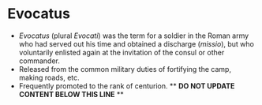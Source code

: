 Evocatus
========

* _Evocatus_ (plural _Evocati_) was the term for a soldier in the Roman army who had served out his time and obtained a discharge (_missio_), but who voluntarily enlisted again at the invitation of the consul or other commander.
* Released from the common military duties of fortifying the camp, making roads, etc.
* Frequently promoted to the rank of centurion.
** **DO NOT UPDATE CONTENT BELOW THIS LINE** **

